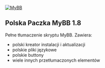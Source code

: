 [![MyBB](https://raw.github.com/mybb/mybb/feature/images/logo.png "MyBB")](http://www.mybb.com "MyBB")

## Polska Paczka MyBB 1.8
Pełne tłumaczenie skryptu MyBB. Zawiera:
- polski kreator instalacji i aktualizacji
- polskie pliki językowe
- polskie buttony
- wiele innych przetłumaczonych elementów
